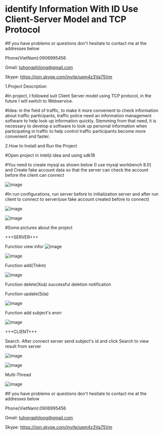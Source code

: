 # identify Information With ID Use Client-Server Model and TCP Protocol

#If you have problems or questions don't hesitate to contact me at the addresses below

Phone(VietNam):0906995456

Gmail: tuhongphilong@gmail.com

Skype: https://join.skype.com/invite/uem4z3Va75Vm



1.Project Description
  
  #In project, I followed suit Client Server model using TCP protocol, in the future I will switch to Webservice.
  
  #Idea: in the field of traffic, to make it more convenient to check information about traffic participants, traffic police need an information management software to help look up information quickly. 
        Stemming from that need, it is necessary to develop a software to look up personal information when participating in traffic to help control traffic participants become more convenient and faster.

2.How to Install and Run the Project

#Open project in inteliji idea and using sdk18

#You need to create mysql as shown below (I use mysql workbench 8.0) and Create fake account data so that the server can check the account before the client can connect

![image](https://github.com/TuHongPhiLong/identifyInformationWithIDSubject_ClientServer/assets/88416588/4c55ad9b-5656-4b86-b6c0-d23d7cb91892)

#In run configurations, run server before to initialization server and after run client to connect to server(use fake account created before to connect)

![image](https://github.com/TuHongPhiLong/identifyInformationWithIDSubject_ClientServer/assets/88416588/46a4b184-a731-40f9-91b7-129917acbb67)


![image](https://github.com/TuHongPhiLong/identifyInformationWithIDSubject_ClientServer/assets/88416588/8b5a0ede-3bf0-466f-a107-6053a971c7a2)

#Some pictures about the project

  +++SERVER+++
  
  Function view infor ![image](https://github.com/TuHongPhiLong/identifyInformationWithIDSubject_ClientServer/assets/88416588/54575765-6803-40ae-b87b-59191d8629ba)

  ![image](https://github.com/TuHongPhiLong/identifyInformationWithIDSubject_ClientServer/assets/88416588/13c6a2f6-e6fb-4fa5-b7d7-9fc576e4b993)
  
  Function add(Thêm)
  
  ![image](https://github.com/TuHongPhiLong/identifyInformationWithIDSubject_ClientServer/assets/88416588/dfaef95b-2f9a-44fd-a1f0-86157821d960)
  
  Function delete(Xoá) successful deletion notification
  
  Function update(Sửa)

  ![image](https://github.com/TuHongPhiLong/identifyInformationWithIDSubject_ClientServer/assets/88416588/d3cccc51-349d-4d66-8df3-b9a76c80b771)
  
  Function add subject's erorr 
  
  ![image](https://github.com/TuHongPhiLong/identifyInformationWithIDSubject_ClientServer/assets/88416588/ba214428-3b1a-4a35-bc76-ddc9d9bf3e06)

  +++CLIENT+++
  
  Search. After connect server send subject's id and click Search to view result from server
  
  ![image](https://github.com/TuHongPhiLong/identifyInformationWithIDSubject_ClientServer/assets/88416588/68fefe48-3343-4c7d-b21c-82d73ee675b9)
  
  ![image](https://github.com/TuHongPhiLong/identifyInformationWithIDSubject_ClientServer/assets/88416588/2cb65b13-f858-40d0-a61e-2eeb13111f67)
 
Multi-Thread

![image](https://github.com/TuHongPhiLong/ClientServer-TCPprotocol_Identify-Information-With-ID/assets/88416588/3bf944eb-b747-4081-b283-8c8142835ef9)


#If you have problems or questions don't hesitate to contact me at the addresses below

Phone(VietNam):0906995456

Gmail: tuhongphilong@gmail.com

Skype: https://join.skype.com/invite/uem4z3Va75Vm


